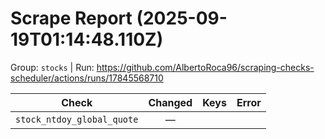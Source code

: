 # Scrape Report (2025-09-19T01:14:48.110Z)

Group: `stocks`  |  Run: https://github.com/AlbertoRoca96/scraping-checks-scheduler/actions/runs/17845568710

| Check | Changed | Keys | Error |
|---|:---:|:--|:--|
| `stock_ntdoy_global_quote` | — |  |  |
